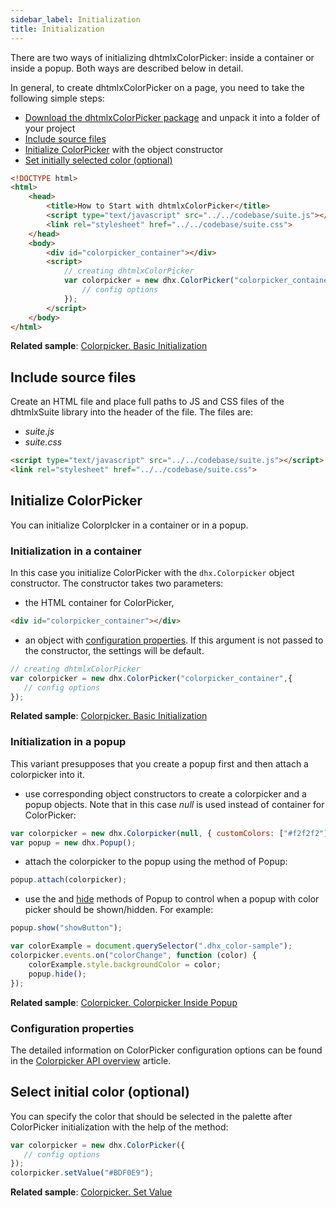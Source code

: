 ```yaml
---
sidebar_label: Initialization
title: Initialization
---          
```


There are two ways of initializing dhtmlxColorPicker: inside a container or inside a popup. Both ways are described below in detail.

In general, to create dhtmlxColorPicker on a page, you need to take the following simple steps:

- [Download the dhtmlxColorPicker package](https://dhtmlx.com/docs/products/dhtmlxSuite/download.shtml) and unpack it into a folder of your project
- [Include source files](#include-source-files)
- [Initialize ColorPicker](#initialize-colorpicker) with the object constructor    
- [Set initially selected color (optional)](#select-initial-color-optional)
    
   
~~~html
<!DOCTYPE html>
<html>
    <head>
        <title>How to Start with dhtmlxColorPicker</title>         
        <script type="text/javascript" src="../../codebase/suite.js"></script>
        <link rel="stylesheet" href="../../codebase/suite.css">
    </head>
    <body>
    	<div id="colorpicker_container"></div>
        <script>
            // creating dhtmlxColorPicker 
            var colorpicker = new dhx.ColorPicker("colorpicker_container",{
                // config options
			});
        </script>
    </body>
</html>
~~~

**Related sample**: [Colorpicker. Basic Initialization](https://snippet.dhtmlx.com/ezk8rk4m)
  
Include source files 
-----------------------

Create an HTML file and place full paths to JS and CSS files of the dhtmlxSuite library into the header of the file. The files are:

- *suite.js*
- *suite.css*

~~~html
<script type="text/javascript" src="../../codebase/suite.js"></script>
<link rel="stylesheet" href="../../codebase/suite.css">
~~~


Initialize ColorPicker
----------------------

You can initialize ColorpIcker in a container or in a popup.

### Initialization in a container

In this case you initialize ColorPicker with the `dhx.Colorpicker` object constructor. The constructor takes two parameters: 

- the HTML container for ColorPicker,

~~~html
<div id="colorpicker_container"></div>
~~~

- an object with [configuration properties](#configuration-properties). If this argument is not passed to the constructor, the settings will be default.

~~~js
// creating dhtmlxColorPicker
var colorpicker = new dhx.ColorPicker("colorpicker_container",{
   // config options
});
~~~

**Related sample**: [Colorpicker. Basic Initialization](https://snippet.dhtmlx.com/ezk8rk4m)


### Initialization in a popup

This variant presupposes that you create a popup first and then attach a colorpicker into it. 

- use corresponding object constructors to create a colorpicker and a popup objects. Note that in this case *null* is used instead of container for ColorPicker:

~~~js
var colorpicker = new dhx.Colorpicker(null, { customColors: ["#f2f2f2"] });
var popup = new dhx.Popup();
~~~

- attach the colorpicker to the popup using the [](../popup/api/popup_attach_method.md) method of Popup:

~~~js
popup.attach(colorpicker);
~~~

- use the [](../popup/api/popup_show_method.md) and [hide](../popup/api/popup_hide_method) methods of Popup to control when a popup with color picker should be shown/hidden. For example:



~~~js
popup.show("showButton");

var colorExample = document.querySelector(".dhx_color-sample");
colorpicker.events.on("colorChange", function (color) {
	colorExample.style.backgroundColor = color;
	popup.hide();
});
~~~

**Related sample**: [Colorpicker. Colorpicker Inside Popup](https://snippet.dhtmlx.com/kw3e0h4j)

### Configuration properties

The detailed information on ColorPicker configuration options can be found in the [Colorpicker API overview](colorpicker/api/api_overview.md#properties) article.

Select initial color (optional)
----------------

You can specify the color that should be selected in the palette after ColorPicker initialization with the help of the [](colorpicker/api/colorpicker_setvalue_method.md) method:

~~~js
var colorpicker = new dhx.ColorPicker({
   // config options
});
colorpicker.setValue("#BDF0E9");
~~~

**Related sample**: [Colorpicker. Set Value](https://snippet.dhtmlx.com/h6oc5qsq)
